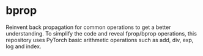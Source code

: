 # bprop
Reinvent back propagation for common operations to get a better understanding. To simplify the code and reveal fprop/bprop operations, this repository uses PyTorch basic arithmetic operations such as add, div, exp, log and index.
